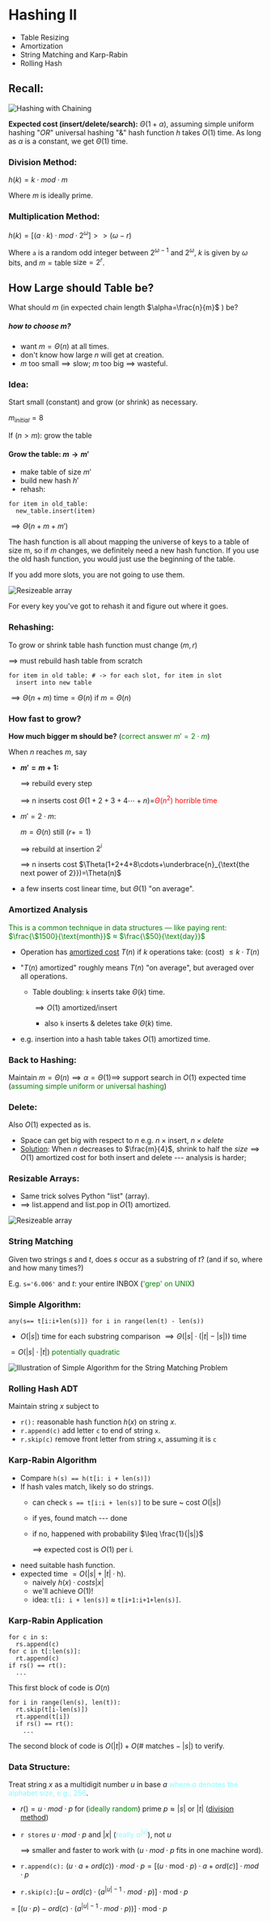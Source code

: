 # Hashing II 

- Table Resizing
- Amortization
- String Matching and Karp-Rabin
- Rolling Hash

## Recall:

![Hashing with Chaining](hash0.jpg)

__Expected cost (insert/delete/search):__ $\Theta(1+\alpha)$, assuming simple
uniform hashing "$OR$" universal hashing "$\&$" hash function $h$ takes $O(1)$ time.
As long as $\alpha$ is a constant, we get $\Theta(1)$ time.

### Division Method:

$h(k)= k \cdot mod \cdot m$

Where $m$ is ideally prime.

### Multiplication Method:

$h(k) = [(a\cdot k)\cdot mod \cdot 2^\omega] >> (\omega - r)$

Where `a` is a random odd integer between $2^{\omega-1}$ and $2^{\omega}$, $k$
is given by $\omega$ bits, and $m=\text{table}$ $\text{size}=2^r$.

## How Large should Table be?
What should $m$ (in expected chain length $\alpha=\frac{n}{m}$ ) be?

##### how to choose $m$?
- want $m = \Theta(n)$ at all times.
- don't know how large $n$ will get at creation.
- $m$ too $\text{small}\implies\text{slow}$; $m$ too big $\implies$ wasteful.

### Idea:
Start small (constant) and grow (or shrink) as necessary.

$m_{initial}=8$

If ($n>m$): grow the table

#### Grow the table: $m \to m'$
- make table of size $m'$
- build new hash $h'$
- rehash:
```
for item in old_table:
  new_table.insert(item)
```
$\implies \Theta(n+m+m')$ 

The hash function is all about mapping the universe of keys
to a table of size m, so if $m$ changes, we definitely need
a new hash function. If you use the old hash function, you 
would just use the beginning of the table.

If you add more slots, you are not going to use them.

![Resizeable array](hash4.jpg)

For every key you've got to rehash it and figure out where it 
goes.
### Rehashing:
To grow or shrink table hash function must change $(m,r)$

$\implies$ must rebuild hash table from scratch
```
for item in old table: # -> for each slot, for item in slot
  insert into new table
```

$\implies \Theta(n+m) \text{ time} = \Theta(n)$ if $m=\Theta(n)$ 

### How fast to grow?
__How much bigger m should be?__ (<span style="color:green">correct answer $m'=2\cdot m$</span>)

When $n$ reaches $m$, say
- __$m' = m+1$:__ 

  $\implies$ rebuild every step

  $\implies$ n inserts cost $\Theta(1+2+3+4\cdots+n)=$<span style="color:red">$\Theta(n^2)$ horrible time</span>

- $m'=2 \cdot m$: 


  $m=\Theta(n)$ still $(r+=1)$

  $\implies$ rebuild at insertion $2^i$

  $\implies$ n inserts cost $\Theta(1+2+4+8\cdots+\underbrace{n}_{\text{the next power of 2}})=\Theta(n)$

- a few inserts cost linear time, but $\Theta(1)$ "on average".

### Amortized Analysis
<span style="color:green">This is a common technique in data structures — like paying rent: 
$\frac{\$1500}{\text{month}}$ $\approx$ $\frac{\$50}{\text{day}}$</span>

- Operation has <u>amortized cost</u> $T(n)$ if $k$ operations take: (cost) $\leq k\cdot T(n)$
- "$T(n)$ amortized" roughly means $T(n)$ "on average", but averaged over all operations.
  - Table doubling:
   `k` inserts take $\Theta(k)$ time.

    $\implies O(1)$ amortized/insert

    - also `k` inserts & deletes take $\Theta(k)$ time.

- e.g. insertion into a hash table takes $O(1)$ amortized time.

### Back to Hashing:
Maintain $m=\Theta(n) \implies \alpha = \Theta(1) \implies$ support search in $O(1)$
expected time (<span style="color:green">assuming simple uniform or universal hashing</span>)

### Delete:
Also $O(1)$ expected as is.

- Space can get big with respect to $n$ e.g. $n\times \text{insert}$, $n\times delete$
- <u>Solution</u>: When $n$ decreases to $\frac{m}{4}$, shrink to half the 
$size \implies O(1)$ amortized cost for both insert and delete --- analysis is harder;

### Resizable Arrays:
- Same trick solves Python "list" (array).
- $\implies$ list.append and list.pop in $O(1)$ amortized.

![Resizeable array](hash4.jpg)

### String Matching
Given two strings $s$ and $t$, does $s$ occur as a substring of $t$? (and if so, where and how 
many times?)

E.g. `s='6.006'` and $t:$ your entire INBOX (<span style= "color:green">'grep' on UNIX</span>)

### Simple Algorithm:
```
any(s== t[i:i+len(s)]) for i in range(len(t) - len(s)) 
```
- $O(|s|)$ time for each substring comparison
$\implies \Theta(|s|\cdot(|t|-|s|))$ time

$=O(|s|\cdot|t|)$ <span style= "color:green">potentially quadratic</span>

![Illustration of Simple Algorithm for the String Matching Problem](hash6.jpg)

### Rolling Hash ADT
Maintain string $x$ subject to
- `r():` reasonable hash function $h(x)$ on string $x$.
- `r.append(c)` add letter `c` to end of string `x`.
- `r.skip(c)` remove front letter from string `x`, assuming it is `c`

### Karp-Rabin Algorithm
- Compare `h(s) == h(t[i: i + len(s)])`
- If hash vales match, likely so do strings.
  - can check `s == t[i:i + len(s)]` to be sure ~ cost $O(|s|)$
  - if yes, found match --- done
  - if no, happened with probability $\leq \frac{1}{|s|}$

    $\implies$ expected cost is $O(1)$ per i.
- need suitable hash function.
- expected time $= O(|s| + |t| \cdot \text{h}).$
  - naively $h(x) \cdot costs |x|$
  - we'll achieve $O(1)!$
  - idea: `t[i: i + len(s)]` $\approx$ `t[i+1:i+1+len(s)]`.

### Karp-Rabin Application
```
for c in s: 
  rs.append(c)
for c in t[:len(s)]: 
  rt.append(c)
if rs() == rt():
  ...
```
This first block of code is $O(n)$

```
for i in range(len(s), len(t)):
  rt.skip(t[i-len(s)])
  rt.append(t[i])
  if rs() == rt():
    ...
```
The second block of code is $O(|t|) +O\left(\#\text{  matches} - |s|\right)$ to verify.

### Data Structure:
Treat string $x$ as a multidigit number $u$ in base $a$ 
<span style="color:#89F9ff">where $a$ denotes the alphabet size, e.g., 256</span>.

- $r()=u \cdot mod \cdot p$ for (<span style="color:green">ideally random</span>)
prime $p\approx |s|$ or $|t|$ (<u>division method</u>)
- `r stores` $u \cdot mod \cdot p$ and $|x|$ (<span style="color:#89f9ff">really $a^{|x|}$</span>), not $u$

  $\implies$ smaller and faster to work with ($u \cdot mod \cdot p$ 
  fits in one machine word).

- `r.append(c):` 
$(u \cdot a + ord(c)) \cdot mod \cdot p =[(u \cdot \text{mod} \cdot p) \cdot a + ord(c)]\cdot mod \cdot p$

- `r.skip(c):`$[u-ord(c)\cdot(a^{|u|-1}\cdot mod \cdot p)]\cdot \text{mod} \cdot p$

$=[(u\cdot p)-ord(c)\cdot(a^{|u|-1}\cdot mod \cdot p))]\cdot \text{mod} \cdot p$
